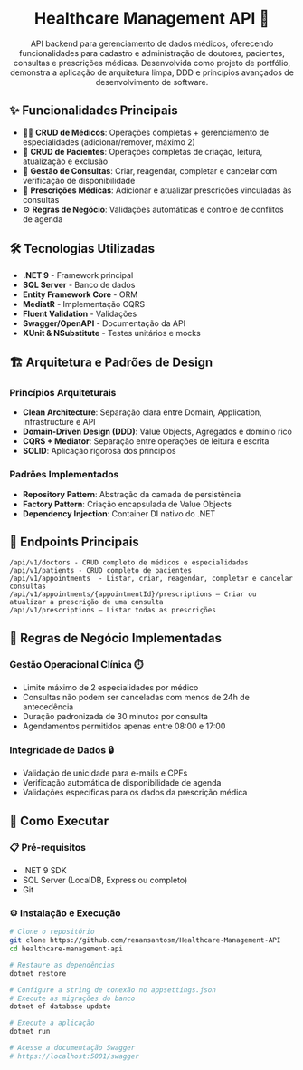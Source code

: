 <h1 align="center" style="font-weight: bold;">Healthcare Management API 🏥 </h1>

<p align="center">
API backend para gerenciamento de dados médicos, oferecendo funcionalidades para cadastro e administração de doutores, pacientes, consultas e prescrições médicas. Desenvolvida como projeto de portfólio, demonstra a aplicação de arquitetura limpa, DDD e princípios avançados de desenvolvimento de software.
</p>

## ✨ Funcionalidades Principais
* 👨‍⚕️ **CRUD de Médicos**: Operações completas + gerenciamento de especialidades (adicionar/remover, máximo 2)
* 👤 **CRUD de Pacientes**: Operações completas de criação, leitura, atualização e exclusão
* 📅 **Gestão de Consultas**: Criar, reagendar, completar e cancelar com verificação de disponibilidade
* 💊 **Prescrições Médicas**: Adicionar e atualizar prescrições vinculadas às consultas
* ⚙️ **Regras de Negócio**: Validações automáticas e controle de conflitos de agenda

## 🛠️ Tecnologias Utilizadas
* **.NET 9** - Framework principal
* **SQL Server** - Banco de dados
* **Entity Framework Core** - ORM
* **MediatR** - Implementação CQRS
* **Fluent Validation** - Validações
* **Swagger/OpenAPI** - Documentação da API
* **XUnit & NSubstitute** - Testes unitários e mocks

## 🏗️ Arquitetura e Padrões de Design

### Princípios Arquiteturais
* **Clean Architecture**: Separação clara entre Domain, Application, Infrastructure e API
* **Domain-Driven Design (DDD)**: Value Objects, Agregados e domínio rico
* **CQRS + Mediator**: Separação entre operações de leitura e escrita
* **SOLID**: Aplicação rigorosa dos princípios

### Padrões Implementados
* **Repository Pattern**: Abstração da camada de persistência
* **Factory Pattern**: Criação encapsulada de Value Objects
* **Dependency Injection**: Container DI nativo do .NET

## 🔗 Endpoints Principais
```
/api/v1/doctors - CRUD completo de médicos e especialidades
/api/v1/patients - CRUD completo de pacientes
/api/v1/appointments  - Listar, criar, reagendar, completar e cancelar consultas
/api/v1/appointments/{appointmentId}/prescriptions – Criar ou atualizar a prescrição de uma consulta
/api/v1/prescriptions – Listar todas as prescrições
```

## 📝 Regras de Negócio Implementadas

### Gestão Operacional Clínica ⏱️
* Limite máximo de 2 especialidades por médico
* Consultas não podem ser canceladas com menos de 24h de antecedência
* Duração padronizada de 30 minutos por consulta
* Agendamentos permitidos apenas entre 08:00 e 17:00

### Integridade de Dados 🔒
* Validação de unicidade para e-mails e CPFs
* Verificação automática de disponibilidade de agenda
* Validações específicas para os dados da prescrição médica

## 🚀 Como Executar

### 📋 Pré-requisitos
* .NET 9 SDK
* SQL Server (LocalDB, Express ou completo)
* Git

### ⚙️ Instalação e Execução

```bash
# Clone o repositório
git clone https://github.com/renansantosm/Healthcare-Management-API
cd healthcare-management-api

# Restaure as dependências
dotnet restore

# Configure a string de conexão no appsettings.json
# Execute as migrações do banco
dotnet ef database update

# Execute a aplicação
dotnet run

# Acesse a documentação Swagger
# https://localhost:5001/swagger
```
